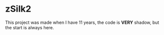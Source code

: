 # zSilk2

This project was made when I have 11 years, the code is **VERY** shadow, but the start is always here.
